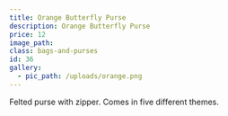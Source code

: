 ```yaml
---
title: Orange Butterfly Purse
description: Orange Butterfly Purse
price: 12
image_path:
class: bags-and-purses
id: 36
gallery:
  - pic_path: /uploads/orange.png
---
```



Felted purse with zipper. Comes in five different themes.